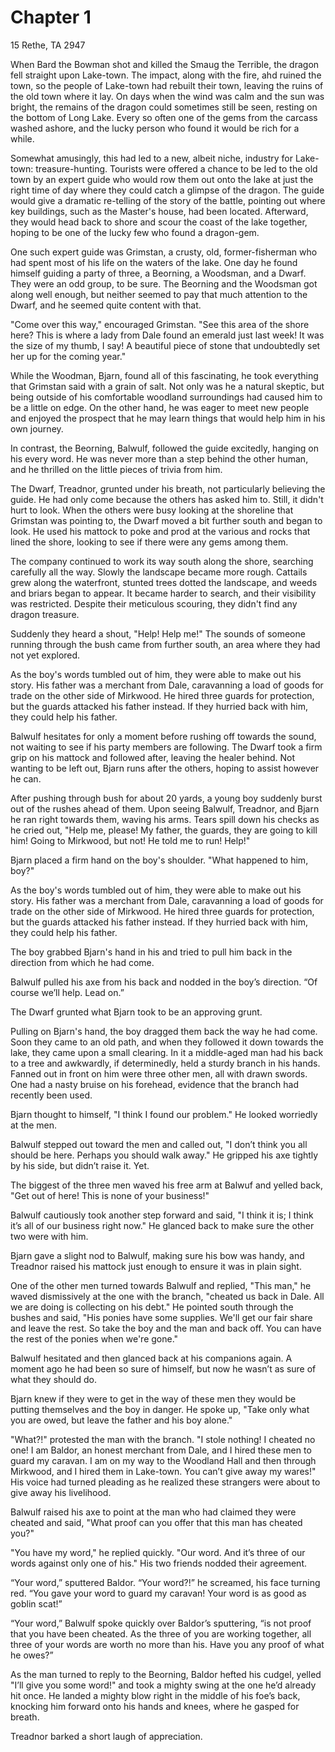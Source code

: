 # Chapter 1

15 Rethe, TA 2947

When Bard the Bowman shot and killed the Smaug the Terrible, the dragon fell straight upon Lake-town.  The impact, along with the fire, ahd ruined the town, so the people of Lake-town had rebuilt their town, leaving the ruins of the old town where it lay.  On days when the wind was calm and the sun was bright, the remains of the dragon could sometimes still be seen, resting on the bottom of Long Lake.  Every so often one of the gems from the carcass washed ashore, and the lucky person who found it would be rich for a while.

Somewhat amusingly, this had led to a new, albeit niche, industry for Lake-town:  treasure-hunting.  Tourists were offered a chance to be led to the old town by an expert guide who would row them out onto the lake at just the right time of day where they could catch a glimpse of the dragon.  The guide would give a dramatic re-telling of the story of the battle, pointing out where key buildings, such as the Master's house, had been located.  Afterward, they would head back to shore and scour the coast of the lake together, hoping to be one of the lucky few who found a dragon-gem. 

One such expert guide was Grimstan, a crusty, old, former-fisherman who had spent most of his life on the waters of the lake.  One day he found himself guiding a party of three, a Beorning, a Woodsman, and a Dwarf.  They were an odd group, to be sure.  The Beorning and the Woodsman got along well enough, but neither seemed to pay that much attention to the Dwarf, and he seemed quite content with that.

"Come over this way," encouraged Grimstan.  "See this area of the shore here?  This is where a lady from Dale found an emerald just last week!  It was the size of my thumb, I say!  A beautiful piece of stone that undoubtedly set her up for the coming year."

While the Woodman, Bjarn, found all of this fascinating, he took everything that Grimstan said with a grain of salt. Not only was he a natural skeptic, but being outside of his comfortable woodland surroundings had caused him to be a little on edge. On the other hand, he was eager to meet new people and enjoyed the prospect that he may learn things that would help him in his own journey.

In contrast, the Beorning, Balwulf, followed the guide excitedly, hanging on his every word. He was never more than a step behind the other human, and he thrilled on the little pieces of trivia from him.

The Dwarf, Treadnor, grunted under his breath, not particularly believing the guide.  He had only come because the others has asked him to.  Still, it didn't hurt to look.  When the others were busy looking at the shoreline that Grimstan was pointing to, the Dwarf moved a bit further south and began to look.  He used his mattock to poke and prod at the various and rocks that lined the shore, looking to see if there were any gems among them.

The company continued to work its way south along the shore, searching carefully all the way.  Slowly the landscape became more rough.  Cattails grew along the waterfront, stunted trees dotted the landscape, and weeds and briars began to appear.  It became harder to search, and their visibility was restricted.  Despite their meticulous scouring, they didn't find any dragon treasure.

Suddenly they heard a shout, "Help!  Help me!"  The sounds of someone running through the bush came from further south, an area where they had not yet explored.

As the boy's words tumbled out of him, they were able to make out his story.  His father was a merchant from Dale, caravanning a load of goods for trade on the other side of Mirkwood.  He hired three guards for protection, but the guards attacked his father instead.  If they hurried back with him, they could help his father.

Balwulf hesitates for only a moment before rushing off towards the sound, not waiting to see if his party members are following.  The Dwarf took a firm grip on his mattock and followed after, leaving the healer behind.  Not wanting to be left out, Bjarn runs after the others, hoping to assist however he can.

After pushing through bush for about 20 yards, a young boy suddenly burst out of the rushes ahead of them.  Upon seeing Balwulf,  Treadnor, and Bjarn he ran right towards them, waving his arms.  Tears spill down his checks as he cried out, "Help me, please!  My father, the guards, they are going to kill him!  Going to Mirkwood, but not!  He told me to run!  Help!"

Bjarn placed a firm hand on the boy's shoulder. "What happened to him, boy?"

As the boy's words tumbled out of him, they were able to make out his story.  His father was a merchant from Dale, caravanning a load of goods for trade on the other side of Mirkwood.  He hired three guards for protection, but the guards attacked his father instead.  If they hurried back with him, they could help his father.

The boy grabbed Bjarn's hand in his and tried to pull him back in the direction from which he had come.

Balwulf pulled his axe from his back and nodded in the boy’s direction. “Of course we’ll help. Lead on.”

The Dwarf grunted what Bjarn took to be an approving grunt.

Pulling on Bjarn's hand, the boy dragged them back the way he had come.  Soon they came to an old path, and when they followed it down towards the lake, they came upon a small clearing.  In it a middle-aged man had his back to a tree and awkwardly, if determinedly, held a sturdy branch in his hands.  Fanned out in front on him were three other men, all with drawn swords.  One had a nasty bruise on his forehead, evidence that the branch had recently been used.

Bjarn thought to himself, "I think I found our problem." He looked worriedly at the men.

Balwulf stepped out toward the men and called out, "I don’t think you all should be here. Perhaps you should walk away."  He gripped his axe tightly by his side, but didn’t raise it. Yet.

The biggest of the three men waved his free arm at Balwuf and yelled back, "Get out of here!  This is none of your business!"

Balwulf cautiously took another step forward and said, "I think it is; I think it’s all of our business right now." He glanced back to make sure the other two were with him.

Bjarn gave a slight nod to Balwulf, making sure his bow was handy, and Treadnor raised his mattock just enough to ensure it was in plain sight.

One of the other men turned towards Balwulf and replied, "This man," he waved dismissively at the one with the branch, "cheated us back in Dale.  All we are doing is collecting on his debt."  He pointed south through the bushes and said, "His ponies have some supplies.  We'll get our fair share and leave the rest.  So take the boy and the man and back off.  You can have the rest of the ponies when we're gone."

Balwulf hesitated and then glanced back at his companions again. A moment ago he had been so sure of himself, but now he wasn’t as sure of what they should do.

Bjarn knew if they were to get in the way of these men they would be putting themselves and the boy in danger. He spoke up, "Take only what you are owed, but leave the father and his boy alone."

"What?!" protested the man with the branch.  "I stole nothing!  I cheated no one!  I am Baldor, an honest merchant from Dale, and I hired these men to guard my caravan.  I am on my way to the Woodland Hall and then through Mirkwood, and I hired them in Lake-town.  You can’t give away my wares!"  His voice had turned pleading as he realized these strangers were about to give away his livelihood.

Balwulf raised his axe to point at the man who had claimed they were cheated and said, "What proof can you offer that this man has cheated you?"

"You have my word," he replied quickly.  "Our word.  And it’s three of our words against only one of his." His two friends nodded their agreement.

“Your word,” sputtered Baldor.  “Your word?!” he screamed, his face turning red.  “You gave your word to guard my caravan!  Your word is as good as goblin scat!”

“Your word,” Balwulf spoke quickly over Baldor’s sputtering, “is not proof that you have been cheated. As the three of you are working together, all three of your words are worth no more than his. Have you any proof of what he owes?”

As the man turned to reply to the Beorning, Baldor hefted his cudgel, yelled "I’ll give you some word!" and took a mighty swing at the one he’d already hit once. He landed a mighty blow right in the middle of his foe’s back, knocking him forward onto his hands and knees, where he gasped for breath.

Treadnor barked a short laugh of appreciation.





